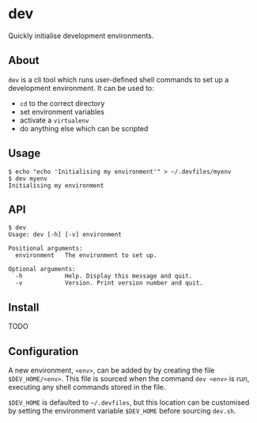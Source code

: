 # dev

Quickly initialise development environments.


## About

`dev` is a cli tool which runs user-defined shell commands to set up a development environment. It can be used to:

- `cd` to the correct directory
- set environment variables
- activate a `virtualenv`
- do anything else which can be scripted


## Usage

```shell
$ echo "echo 'Initialising my environment'" > ~/.devfiles/myenv
$ dev myenv
Initialising my environment
```


## API

```
$ dev
Usage: dev [-h] [-v] environment

Positional arguments:
  environment   The environment to set up.

Optional arguments:
  -h            Help. Display this message and quit.
  -v            Version. Print version number and quit.

```


## Install

TODO


## Configuration

A new environment, `<env>`, can be added by by creating the file `$DEV_HOME/<env>`. This file is sourced when the command `dev <env>` is run, executing any shell commands stored in the file.

`$DEV_HOME` is defaulted to `~/.devfiles`, but this location can be customised by setting the environment variable `$DEV_HOME` before sourcing `dev.sh`.
